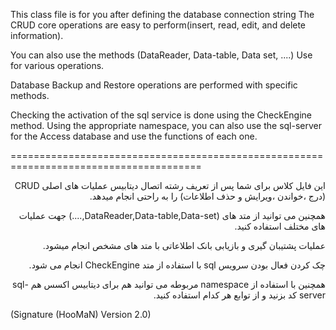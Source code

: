
This class file is for you after defining the database connection string
 The CRUD core operations are easy to perform(insert, read, edit, and delete information).

You can also use the methods
(DataReader, Data-table, Data set, ....)
Use for various operations.

Database Backup and Restore operations are performed with specific methods.

Checking the activation of the sql service is done using the CheckEngine method.
Using the appropriate namespace, you can also use the sql-server for the Access database and use the functions of each one.

=======================================================================================
<p dir="rtl">
این فایل کلاس برای شما پس از تعریف رشته اتصال دیتابیس
عملیات های اصلی CRUD (درج ،خواندن ،ویرایش و حذف اطلاعات) را به  راحتی انجام میدهد.
<p dir="rtl">
همچنین می توانید از متد های 
(DataReader,Data-table,Data-set,....)
جهت عملیات های مختلف استفاده کنید.
<p dir="rtl">
عملیات پشتیبان گیری و بازیابی بانک اطلاعاتی با متد های مشخص انجام میشود.
<p dir="rtl">
چک کردن فعال بودن سرویس sql با استفاده از متد CheckEngine انجام می شود.
<p dir="rtl">
همچنین با استفاده از namespace مربوطه می توانید هم برای دیتابیس اکسس هم sql-server کد بزنید و از توابع هر کدام استفاده کنید.

</p>
 (Signature (HooMaN) Version 2.0)
